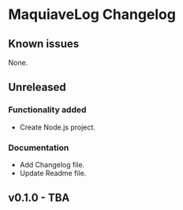 # MaquiaveLog Changelog

## Known issues

None.

## Unreleased

### Functionality added

- Create Node.js project.

### Documentation

- Add Changelog file.
- Update Readme file.

## v0.1.0 - TBA

